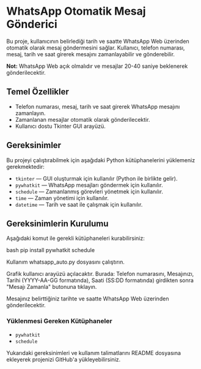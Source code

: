 # WhatsApp Otomatik Mesaj Gönderici

Bu proje, kullanıcının belirlediği tarih ve saatte WhatsApp Web üzerinden otomatik olarak mesaj göndermesini sağlar. Kullanıcı, telefon numarası, mesaj, tarih ve saat girerek mesajını zamanlayabilir ve gönderebilir.

**Not:** WhatsApp Web açık olmalıdır ve mesajlar 20-40 saniye beklenerek gönderilecektir.


## Temel Özellikler

- Telefon numarası, mesaj, tarih ve saat girerek WhatsApp mesajını zamanlayın.
- Zamanlanan mesajlar otomatik olarak gönderilecektir.
- Kullanıcı dostu Tkinter GUI arayüzü.


## Gereksinimler
Bu projeyi çalıştırabilmek için aşağıdaki Python kütüphanelerini yüklemeniz gerekmektedir:

- `tkinter` — GUI oluşturmak için kullanılır (Python ile birlikte gelir).
- `pywhatkit` — WhatsApp mesajları göndermek için kullanılır.
- `schedule` — Zamanlanmış görevleri yönetmek için kullanılır.
- `time` — Zaman yönetimi için kullanılır.
- `datetime` — Tarih ve saat ile çalışmak için kullanılır.


## Gereksinimlerin Kurulumu
Aşağıdaki komut ile gerekli kütüphaneleri kurabilirsiniz:

bash
pip install pywhatkit schedule

Kullanım
whatsapp_auto.py dosyasını çalıştırın.


Grafik kullanıcı arayüzü açılacaktır. Burada:
Telefon numarasını,
Mesajınızı,
Tarihi (YYYY-AA-GG formatında),
Saati (SS:DD formatında)
girdikten sonra "Mesajı Zamanla" butonuna tıklayın.

Mesajınız belirttiğiniz tarihte ve saatte WhatsApp Web üzerinden gönderilecektir.



### Yüklenmesi Gereken Kütüphaneler

- `pywhatkit`
- `schedule`

Yukarıdaki gereksinimleri ve kullanım talimatlarını README dosyasına ekleyerek projenizi GitHub'a yükleyebilirsiniz.

